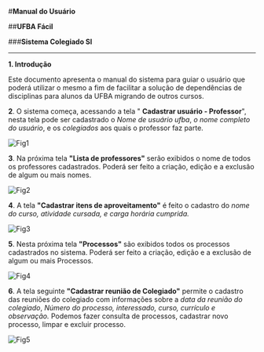 #**Manual do Usuário**

##**UFBA Fácil**

###**Sistema Colegiado SI**

---
**1. Introdução**

Este documento apresenta o manual do sistema para guiar  o usuário que poderá utilizar o mesmo a fim de   facilitar a solução de dependências de disciplinas para alunos da UFBA migrando de outros cursos.

**2**. O sistema começa, acessando a tela &quot; **Cadastrar usuário - Professor**&quot;, nesta tela pode ser cadastrado o _Nome de usuário ufba_, _o nome completo do usuário_, e os _colegiados_ aos quais o professor faz parte.

![Fig1](\Fig1.png "Fig1")

**3**. Na próxima tela **&quot;Lista de professores&quot;** serão exibidos o nome de todos os professores cadastrados. Poderá ser feito a criação, edição e  a exclusão de algum ou mais nomes.

![Fig2](/Fig2.png "Fig2")

**4**. A tela **&quot;Cadastrar itens de aproveitamento&quot;** é feito o cadastro do _nome do curso, atividade cursada, e carga horária cumprida._

![Fig3](/Fig3.png "Fig3")

**5**. Nesta próxima tela **&quot;Processos&quot;** são exibidos todos os processos cadastrados no sistema. Poderá ser feito a criação, edição e  a exclusão de algum ou mais Processos.

![Fig4](/Fig4.png "Fig4")

**6**. A tela seguinte **&quot;Cadastrar reunião de Colegiado&quot;** permite o cadastro das reuniões do colegiado com informações sobre a _data da reunião do colegiado_, _Número do processo, interessado, curso, currículo e observação._ Podemos fazer consulta de processos, cadastrar novo processo, limpar e excluir processo.

![Fig5](/Fig5.png "Fig5")

